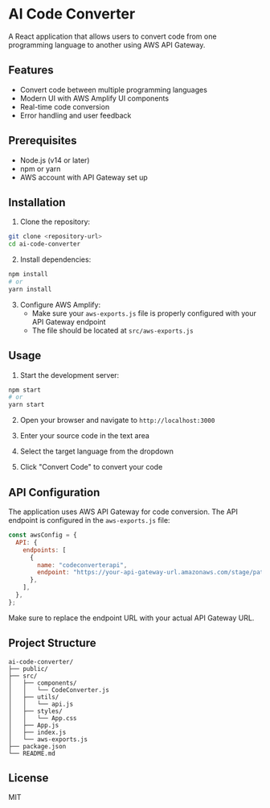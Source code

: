 # AI Code Converter

A React application that allows users to convert code from one programming language to another using AWS API Gateway.

## Features

- Convert code between multiple programming languages
- Modern UI with AWS Amplify UI components
- Real-time code conversion
- Error handling and user feedback

## Prerequisites

- Node.js (v14 or later)
- npm or yarn
- AWS account with API Gateway set up

## Installation

1. Clone the repository:
```bash
git clone <repository-url>
cd ai-code-converter
```

2. Install dependencies:
```bash
npm install
# or
yarn install
```

3. Configure AWS Amplify:
   - Make sure your `aws-exports.js` file is properly configured with your API Gateway endpoint
   - The file should be located at `src/aws-exports.js`

## Usage

1. Start the development server:
```bash
npm start
# or
yarn start
```

2. Open your browser and navigate to `http://localhost:3000`

3. Enter your source code in the text area

4. Select the target language from the dropdown

5. Click "Convert Code" to convert your code

## API Configuration

The application uses AWS API Gateway for code conversion. The API endpoint is configured in the `aws-exports.js` file:

```javascript
const awsConfig = {
  API: {
    endpoints: [
      {
        name: "codeconverterapi",
        endpoint: "https://your-api-gateway-url.amazonaws.com/stage/path",
      },
    ],
  },
};
```

Make sure to replace the endpoint URL with your actual API Gateway URL.

## Project Structure

```
ai-code-converter/
├── public/
├── src/
│   ├── components/
│   │   └── CodeConverter.js
│   ├── utils/
│   │   └── api.js
│   ├── styles/
│   │   └── App.css
│   ├── App.js
│   ├── index.js
│   └── aws-exports.js
├── package.json
└── README.md
```

## License

MIT
